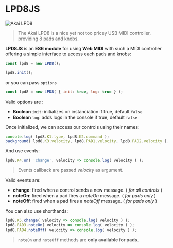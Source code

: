 LPD8JS
=======

![Akai LPD8](http://b8e57dc469f9d8f4cea5-1e3c2cee90259c12021d38ebd8ad6f0f.r79.cf2.rackcdn.com/Product_Images/lpd8_web_large.jpg_2a5e9928f9c871bf86f5a4d05b4453e6.jpg)
> The Akai LPD8 is a nice yet not too pricey USB MIDI controller, providing 8 pads and knobs.

**LPD8JS** is an **ES6 module** for using **Web MIDI** with such a MIDI controller offering a simple interface to access each pads and knobs:


```js
const lpd8 = new LPD8();

lpd8.init();
```

or you can pass `options`
```js
const lpd8 = new LPD8( { init: true, log: true } );
```

Valid options are :
- **Boolean** `init`: initializes on instanciation if true, default `false`
- **Boolean** `log`: adds logs in the console if true, default `false`

Once initialized, we can access our controls using their names:
```js
console.log( lpd8.K1.type, lpd8.K2.command );
background( lpd8.K3.velocity, lpd8.PAD1.velocity, lpd8.PAD2.velocity );
```

And use events:
```js
lpd8.K4.on( 'change', velocity => console.log( velocity ) );
```
> Events callback are passed *velocity* as argument.

Valid events are:
- **change**: fired when a control sends a new message. ( *for all controls* )
- **noteOn**: fired when a pad fires a *noteOn* message. ( *for pads only* )
- **noteOff**: fired when a pad fires a *noteOff* message. ( *for pads only* )

You can also use shorthands:
```js
lpd8.K5.change( velocity => console.log( velocity ) );
lpd8.PAD3.noteOn( velocity => console.log( velocity ) );
lpd8.PAD4.noteOff( velocity => console.log( velocity ) );
```
> `noteOn` and `noteOff` methods are **only available for pads**.